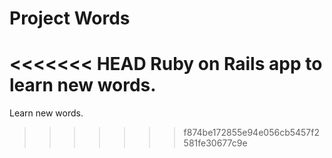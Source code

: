 # Project Words

<<<<<<< HEAD
Ruby on Rails app to learn new words. 
=======
Learn new words. 
>>>>>>> f874be172855e94e056cb5457f2581fe30677c9e

